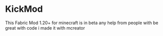 # KickMod
This Fabric Mod 1.20+ for minecraft is in beta any help from people with be great with code i made it with mcreator 
